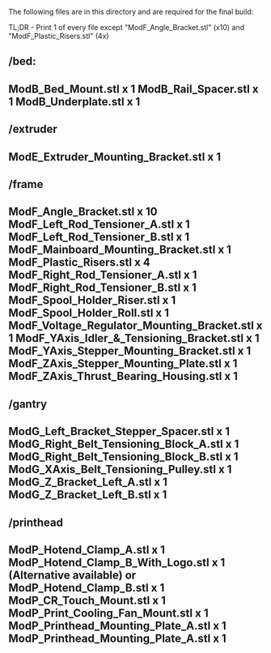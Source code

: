 The following files are in this directory and are required for the final build:

TL;DR - Print 1 of every file except "ModF_Angle_Bracket.stl" (x10) and "ModF_Plastic_Risers.stl" (4x)

/bed:
---
ModB_Bed_Mount.stl x 1
ModB_Rail_Spacer.stl x 1
ModB_Underplate.stl x 1
---

/extruder
---
ModE_Extruder_Mounting_Bracket.stl x 1
---

/frame
---
ModF_Angle_Bracket.stl x 10
ModF_Left_Rod_Tensioner_A.stl x 1
ModF_Left_Rod_Tensioner_B.stl x 1
ModF_Mainboard_Mounting_Bracket.stl x 1
ModF_Plastic_Risers.stl x 4
ModF_Right_Rod_Tensioner_A.stl x 1
ModF_Right_Rod_Tensioner_B.stl x 1
ModF_Spool_Holder_Riser.stl x 1
ModF_Spool_Holder_Roll.stl x 1
ModF_Voltage_Regulator_Mounting_Bracket.stl x 1
ModF_YAxis_Idler_&_Tensioning_Bracket.stl x 1
ModF_YAxis_Stepper_Mounting_Bracket.stl x 1
ModF_ZAxis_Stepper_Mounting_Plate.stl x 1
ModF_ZAxis_Thrust_Bearing_Housing.stl x 1
---

/gantry
---
ModG_Left_Bracket_Stepper_Spacer.stl x 1
ModG_Right_Belt_Tensioning_Block_A.stl x 1
ModG_Right_Belt_Tensioning_Block_B.stl x 1
ModG_XAxis_Belt_Tensioning_Pulley.stl x 1
ModG_Z_Bracket_Left_A.stl x 1
ModG_Z_Bracket_Left_B.stl x 1
---

/printhead
---
ModP_Hotend_Clamp_A.stl x 1
ModP_Hotend_Clamp_B_With_Logo.stl x 1 (Alternative available)
or
ModP_Hotend_Clamp_B.stl x 1
ModP_CR_Touch_Mount.stl x 1
ModP_Print_Cooling_Fan_Mount.stl x 1
ModP_Printhead_Mounting_Plate_A.stl x 1
ModP_Printhead_Mounting_Plate_A.stl x 1
---
